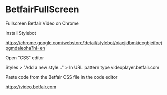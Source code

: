 # BetfairFullScreen

Fullscreen Betfair Video on Chrome

Install Stylebot

https://chrome.google.com/webstore/detail/stylebot/oiaejidbmkiecgbjeifoejpgmdaleoha?hl=en

Open "CSS" editor

Styles > "Add a new style..." > In URL pattern type videoplayer.betfair.com

Paste code from the Betfair CSS file in the code editor

https://video.betfair.com 
